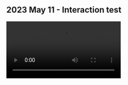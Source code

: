 ## 2023 May 11 - Interaction test

<video controls loop>
  <source src="./img/230607-interaction-optimised.mov" type="video/mp4"></source>
  Your browser does not support the video tag.
</video>

